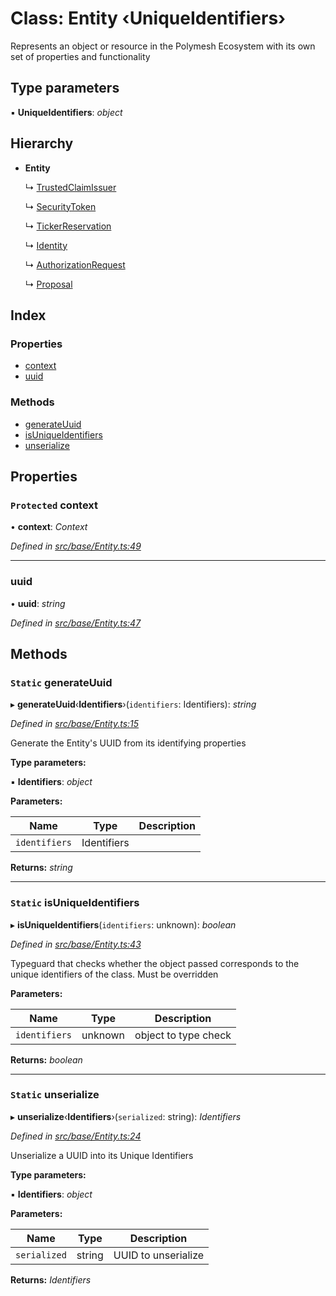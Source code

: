 # Class: Entity ‹**UniqueIdentifiers**›

Represents an object or resource in the Polymesh Ecosystem with its own set of properties and functionality

## Type parameters

▪ **UniqueIdentifiers**: *object*

## Hierarchy

* **Entity**

  ↳ [TrustedClaimIssuer](trustedclaimissuer.md)

  ↳ [SecurityToken](securitytoken.md)

  ↳ [TickerReservation](tickerreservation.md)

  ↳ [Identity](identity.md)

  ↳ [AuthorizationRequest](authorizationrequest.md)

  ↳ [Proposal](proposal.md)

## Index

### Properties

* [context](entity.md#protected-context)
* [uuid](entity.md#uuid)

### Methods

* [generateUuid](entity.md#static-generateuuid)
* [isUniqueIdentifiers](entity.md#static-isuniqueidentifiers)
* [unserialize](entity.md#static-unserialize)

## Properties

### `Protected` context

• **context**: *Context*

*Defined in [src/base/Entity.ts:49](https://github.com/PolymathNetwork/polymesh-sdk/blob/e182811/src/base/Entity.ts#L49)*

___

###  uuid

• **uuid**: *string*

*Defined in [src/base/Entity.ts:47](https://github.com/PolymathNetwork/polymesh-sdk/blob/e182811/src/base/Entity.ts#L47)*

## Methods

### `Static` generateUuid

▸ **generateUuid**‹**Identifiers**›(`identifiers`: Identifiers): *string*

*Defined in [src/base/Entity.ts:15](https://github.com/PolymathNetwork/polymesh-sdk/blob/e182811/src/base/Entity.ts#L15)*

Generate the Entity's UUID from its identifying properties

**Type parameters:**

▪ **Identifiers**: *object*

**Parameters:**

Name | Type | Description |
------ | ------ | ------ |
`identifiers` | Identifiers |   |

**Returns:** *string*

___

### `Static` isUniqueIdentifiers

▸ **isUniqueIdentifiers**(`identifiers`: unknown): *boolean*

*Defined in [src/base/Entity.ts:43](https://github.com/PolymathNetwork/polymesh-sdk/blob/e182811/src/base/Entity.ts#L43)*

Typeguard that checks whether the object passed corresponds to the unique identifiers of the class. Must be overridden

**Parameters:**

Name | Type | Description |
------ | ------ | ------ |
`identifiers` | unknown | object to type check  |

**Returns:** *boolean*

___

### `Static` unserialize

▸ **unserialize**‹**Identifiers**›(`serialized`: string): *Identifiers*

*Defined in [src/base/Entity.ts:24](https://github.com/PolymathNetwork/polymesh-sdk/blob/e182811/src/base/Entity.ts#L24)*

Unserialize a UUID into its Unique Identifiers

**Type parameters:**

▪ **Identifiers**: *object*

**Parameters:**

Name | Type | Description |
------ | ------ | ------ |
`serialized` | string | UUID to unserialize  |

**Returns:** *Identifiers*
